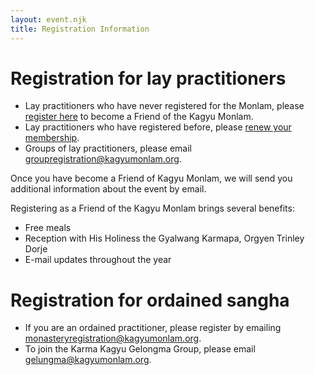 ```yaml
---
layout: event.njk
title: Registration Information
---
```


# Registration for lay practitioners
* Lay practitioners who have never registered for the Monlam, please [register here](http://www.milaguru.org/amember/signup.php) to become a Friend of the Kagyu Monlam. 
* Lay practitioners who have registered before, please [renew your membership](http://www.milaguru.org/amember/member.php).
* Groups of lay practitioners, please email [groupregistration@kagyumonlam.org](groupregistration@kagyumonlam.org). 

Once you have become a Friend of Kagyu Monlam, we will send you additional information about the event by email.

Registering as a Friend of the Kagyu Monlam brings several benefits: 

   * Free meals
   * Reception with His Holiness the Gyalwang Karmapa, Orgyen Trinley Dorje 
   * E-mail updates throughout the year


# Registration for ordained sangha

   * If you are an ordained practitioner, please register by emailing [monasteryregistration@kagyumonlam.org](monasteryregistration@kagyumonlam.org).
   * To join the Karma Kagyu Gelongma Group, please email [gelungma@kagyumonlam.org](gelungma@kagyumonlam.org). 


